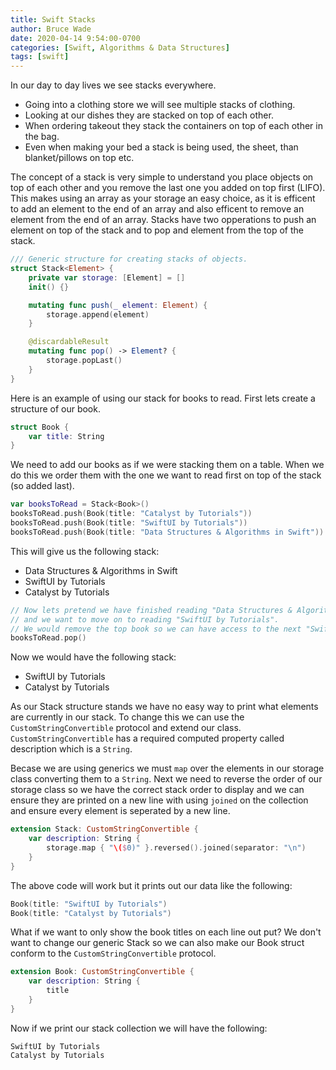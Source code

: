 ```yaml
---
title: Swift Stacks
author: Bruce Wade
date: 2020-04-14 9:54:00-0700
categories: [Swift, Algorithms & Data Structures]
tags: [swift]
---
```

In our day to day lives we see stacks everywhere. 
- Going into a clothing store we will see multiple stacks of clothing. 
- Looking at our dishes they are stacked on top of each other.
- When ordering takeout they stack the containers on top of each other in the bag.
- Even when making your bed a stack is being used, the sheet, than blanket/pillows on top etc.

The concept of a stack is very simple to understand you place objects on top of each other and you remove the last one you added on top first (LIFO). This makes using an array as your storage an easy choice, as it is efficent to add an element to the end of an array and also efficent to remove an element from the end of an array. Stacks have two opperations to push an element on top of the stack and to pop and element from the top of the stack.

```swift
/// Generic structure for creating stacks of objects.
struct Stack<Element> {
    private var storage: [Element] = []
    init() {}

    mutating func push(_ element: Element) {
        storage.append(element)
    }

    @discardableResult
    mutating func pop() -> Element? {
        storage.popLast()
    }
}
```

Here is an example of using our stack for books to read. First lets create a structure of our book.

```swift
struct Book {
    var title: String
}
```

We need to add our books as if we were stacking them on a table. When we do this we order them with the one we want to read first on top of the stack (so added last).

```swift
var booksToRead = Stack<Book>()
booksToRead.push(Book(title: "Catalyst by Tutorials"))
booksToRead.push(Book(title: "SwiftUI by Tutorials"))
booksToRead.push(Book(title: "Data Structures & Algorithms in Swift"))
```

This will give us the following stack:
- Data Structures & Algorithms in Swift
- SwiftUI by Tutorials
- Catalyst by Tutorials

```swift
// Now lets pretend we have finished reading "Data Structures & Algorithms in Swift"
// and we want to move on to reading "SwiftUI by Tutorials".
// We would remove the top book so we can have access to the next "SwiftUI by Tutorials".
booksToRead.pop()
```

Now we would have the following stack:
- SwiftUI by Tutorials
- Catalyst by Tutorials

As our Stack structure stands we have no easy way to print what elements are currently in our stack. To change this we can use the `CustomStringConvertible` protocol and extend our class. `CustomStringConvertible` has a required computed property called description which is a `String`.

Becase we are using generics we must `map` over the elements in our storage class converting them to a `String`. Next we need to reverse the order of our storage class so we have the correct stack order to display and we can ensure they are printed on a new line with using `joined` on the collection and ensure every element is seperated by a new line.

```swift
extension Stack: CustomStringConvertible {
    var description: String {
        storage.map { "\($0)" }.reversed().joined(separator: "\n")
    }
}
```

The above code will work but it prints out our data like the following:

```swift
Book(title: "SwiftUI by Tutorials")
Book(title: "Catalyst by Tutorials")
```

What if we want to only show the book titles on each line out put? We don't want to change our generic Stack so we can also make our Book struct conform to the `CustomStringConvertible` protocol.

```swift
extension Book: CustomStringConvertible {
    var description: String {
        title
    }
}
```

Now if we print our stack collection we will have the following:

```
SwiftUI by Tutorials
Catalyst by Tutorials
```